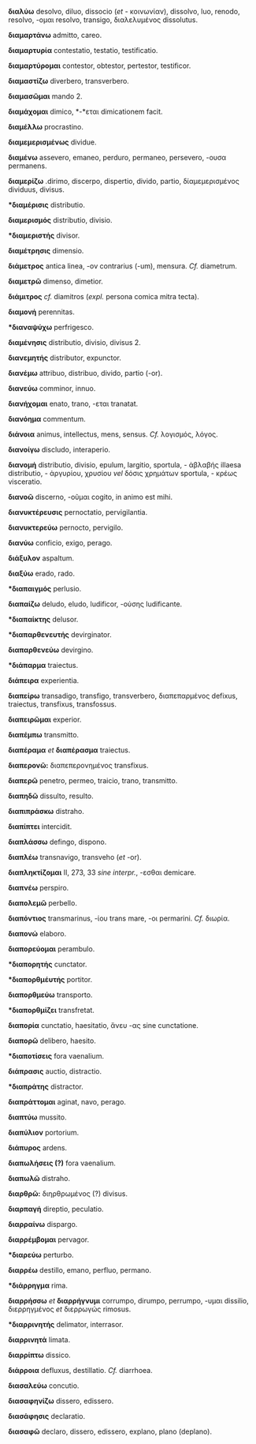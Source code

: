 **διαλύω** desolvo, diluo, dissocio (*et* - κοινωνίαν), dissolvo, luo,
renodo, resolvo, -ομαι resolvo, transigo, διαλελυμένος dissolutus.

**διαμαρτάνω** admitto, careo.

**διαμαρτυρία** contestatio, testatio, testificatio.

**διαμαρτύρομαι** contestor, obtestor, pertestor, testificor.

**διαμαστίζω** diverbero, transverbero.

**διαμασῶμαι** mando 2.

**διαμάχομαι** dimico, *-*εται dimicationem facit.

**διαμέλλω** procrastino.

**διαμεμερισμένως** dividue.

**διαμένω** assevero, emaneo, perduro, permaneo, persevero, -ουσα
permanens.

**διαμερίζω** .dirimo, discerpo, dispertio, divido, partio,
δίαμεμερισμένος dividuus, divisus.

**\*διαμέρισις** distributio.

**διαμερισμός** distributio, divisio.

**\*διαμεριστής** divisor.

**διαμέτρησις** dimensio.

**διάμετρος** antica linea, -ον contrarius (-um), mensura. *Cf.*
diametrum.

**διαμετρῶ** dimenso, dimetior.

**διάμιτρος** *cf.* diamitros (*expl.* persona comica mitra tecta).

**διαμονή** perennitas.

**\*διαναψύχω** perfrigesco.

**διαμένησις** distributio, divisio, divisus 2.

**διανεμητής** distributor, expunctor.

**διανέμω** attribuo, distribuo, divido, partio (-or).

**διανεύω** comminor, innuo.

**διανήχομαι** enato, trano, -εται tranatat.

**διανόημα** commentum.

**διάνοια** animus, intellectus, mens, sensus. *Cf.* λογισμός, λόγος.

**διανοίγω** discludo, interaperio.

**διανομή** distributio, divisio, epulum, largitio, sportula, - ἀβλαβής
illaesa distributio, - ἀργυρίου, χρυσίου *vel* δόσις χρημάτων
sportula, - κρέως visceratio.

**διανοῶ** discerno, -οῦμαι cogito, in animo est mihi.

**διανυκτέρευσις** pernoctatio, pervigilantia.

**διανυκτερεύω** pernocto, pervigilo.

**διανύω** conficio, exigo, perago.

**διάξυλον** aspaltum.

**διαξύω** erado, rado.

**\*διαπαιγμός** perlusio.

**διαπαίζω** deludo, eludo, ludificor, -ούσης ludificante.

**\*διαπαίκτης** delusor.

**\*διαπαρθενευτής** devirginator.

**διαπαρθενεύω** devirgino.

**\*διάπαρμα** traiectus.

**διάπειρα** experientia.

**διαπείρω** transadigo, transfigo, transverbero, διαπεπαρμένος defixus,
traiectus, transfixus, transfossus.

**διαπειρῶμαι** experior.

**διαπέμπω** transmitto.

**διαπέραμα** *et* **διαπέρασμα** traiectus.

**διαπερονῶ:** διαπεπερονημένος transfixus.

**διαπερῶ** penetro, permeo, traicio, trano, transmitto.

**διαπηδῶ** dissulto, resulto.

**διαπιπράσκω** distraho.

**διαπίπτει** intercidit.

**διαπλάσσω** defingo, dispono.

**διαπλέω** transnavigo, transveho (*et* -or).

**διαπληκτίζομαι** II, 273, 33 *sine interpr.*, -εσθαι demicare.

**διαπνέω** perspiro.

**διαπολεμῶ** perbello.

**διαπόντιος** transmarinus, -ίου trans mare, -οι permarini. *Cf.*
διωρία.

**διαπονώ** elaboro.

**διαπορεύομαι** perambulo.

**\*διαπορητής** cunctator.

**\*διαπορθμέυτἡς** portitor.

**διαπορθμεύω** transporto.

**\*διαπορθμίζει** transfretat.

**διαπορία** cunctatio, haesitatio, ἄνευ -ας sine cunctatione.

**διαπορῶ** delibero, haesito.

**\*διαποτίσεις** fora vaenalium.

**διάπρασις** auctio, distractio.

**\*διαπράτης** distractor.

**διαπράττομαι** aginat, navo, perago.

**διαπτύω** mussito.

**διαπύλιον** portorium.

**διάπυρος** ardens.

**διαπωλήσεις (?)** fora vaenalium.

**διαπωλῶ** distraho.

**διαρθρῶ:** διηρθρωμένος (?) divisus.

**διαρπαγή** direptio, peculatio.

**διαρραίνω** dispargo.

**διαρρέμβομαι** pervagor.

**\*διαρεύω** perturbo.

**διαρρέω** destillo, emano, perfluo, permano.

**\*διάρρηγμα** rima.

**διαρρήσσω** *et* **διαρρήγνυμι** corrumpo, dirumpo, perrumpo, -υμαι
dissilio, διερρηγμένος *et* διερρωγώς rimosus.

**\*διαρρινητής** delimator, interrasor.

**διαρρινητά** limata.

**διαρρίπτω** dissico.

**διάρροια** defluxus, destillatio. *Cf.* diarrhoea.

**διασαλεύω** concutio.

**διασαφηνίζω** dissero, edissero.

**διασάφησις** declaratio.

**διασαφῶ** declaro, dissero, edissero, explano, plano (deplano).
